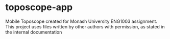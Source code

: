 # toposcope-app
Mobile Toposcope created for Monash University ENG1003 assignment.
This project uses files written by other authors with permission, as stated in the internal documentation
